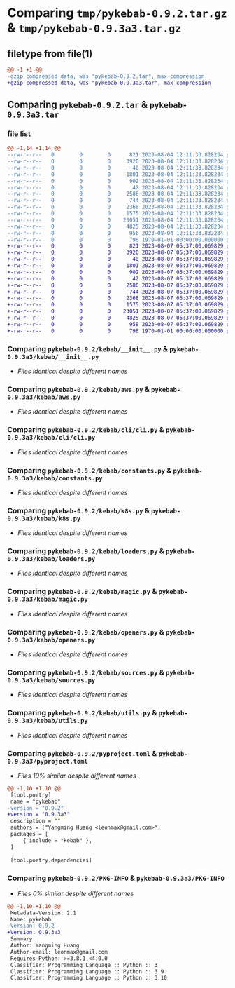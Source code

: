 # Comparing `tmp/pykebab-0.9.2.tar.gz` & `tmp/pykebab-0.9.3a3.tar.gz`

## filetype from file(1)

```diff
@@ -1 +1 @@
-gzip compressed data, was "pykebab-0.9.2.tar", max compression
+gzip compressed data, was "pykebab-0.9.3a3.tar", max compression
```

## Comparing `pykebab-0.9.2.tar` & `pykebab-0.9.3a3.tar`

### file list

```diff
@@ -1,14 +1,14 @@
--rw-r--r--   0        0        0      821 2023-08-04 12:11:33.828234 pykebab-0.9.2/kebab/__init__.py
--rw-r--r--   0        0        0     3920 2023-08-04 12:11:33.828234 pykebab-0.9.2/kebab/aws.py
--rw-r--r--   0        0        0       40 2023-08-04 12:11:33.828234 pykebab-0.9.2/kebab/cli/__init__.py
--rw-r--r--   0        0        0     1801 2023-08-04 12:11:33.828234 pykebab-0.9.2/kebab/cli/cli.py
--rw-r--r--   0        0        0      902 2023-08-04 12:11:33.828234 pykebab-0.9.2/kebab/constants.py
--rw-r--r--   0        0        0       42 2023-08-04 12:11:33.828234 pykebab-0.9.2/kebab/exceptions.py
--rw-r--r--   0        0        0     2586 2023-08-04 12:11:33.828234 pykebab-0.9.2/kebab/k8s.py
--rw-r--r--   0        0        0      744 2023-08-04 12:11:33.828234 pykebab-0.9.2/kebab/loaders.py
--rw-r--r--   0        0        0     2368 2023-08-04 12:11:33.828234 pykebab-0.9.2/kebab/magic.py
--rw-r--r--   0        0        0     1575 2023-08-04 12:11:33.828234 pykebab-0.9.2/kebab/openers.py
--rw-r--r--   0        0        0    23051 2023-08-04 12:11:33.828234 pykebab-0.9.2/kebab/sources.py
--rw-r--r--   0        0        0     4825 2023-08-04 12:11:33.828234 pykebab-0.9.2/kebab/utils.py
--rw-r--r--   0        0        0      956 2023-08-04 12:11:33.832234 pykebab-0.9.2/pyproject.toml
--rw-r--r--   0        0        0      796 1970-01-01 00:00:00.000000 pykebab-0.9.2/PKG-INFO
+-rw-r--r--   0        0        0      821 2023-08-07 05:37:00.069829 pykebab-0.9.3a3/kebab/__init__.py
+-rw-r--r--   0        0        0     3920 2023-08-07 05:37:00.069829 pykebab-0.9.3a3/kebab/aws.py
+-rw-r--r--   0        0        0       40 2023-08-07 05:37:00.069829 pykebab-0.9.3a3/kebab/cli/__init__.py
+-rw-r--r--   0        0        0     1801 2023-08-07 05:37:00.069829 pykebab-0.9.3a3/kebab/cli/cli.py
+-rw-r--r--   0        0        0      902 2023-08-07 05:37:00.069829 pykebab-0.9.3a3/kebab/constants.py
+-rw-r--r--   0        0        0       42 2023-08-07 05:37:00.069829 pykebab-0.9.3a3/kebab/exceptions.py
+-rw-r--r--   0        0        0     2586 2023-08-07 05:37:00.069829 pykebab-0.9.3a3/kebab/k8s.py
+-rw-r--r--   0        0        0      744 2023-08-07 05:37:00.069829 pykebab-0.9.3a3/kebab/loaders.py
+-rw-r--r--   0        0        0     2368 2023-08-07 05:37:00.069829 pykebab-0.9.3a3/kebab/magic.py
+-rw-r--r--   0        0        0     1575 2023-08-07 05:37:00.069829 pykebab-0.9.3a3/kebab/openers.py
+-rw-r--r--   0        0        0    23051 2023-08-07 05:37:00.069829 pykebab-0.9.3a3/kebab/sources.py
+-rw-r--r--   0        0        0     4825 2023-08-07 05:37:00.069829 pykebab-0.9.3a3/kebab/utils.py
+-rw-r--r--   0        0        0      958 2023-08-07 05:37:00.069829 pykebab-0.9.3a3/pyproject.toml
+-rw-r--r--   0        0        0      798 1970-01-01 00:00:00.000000 pykebab-0.9.3a3/PKG-INFO
```

### Comparing `pykebab-0.9.2/kebab/__init__.py` & `pykebab-0.9.3a3/kebab/__init__.py`

 * *Files identical despite different names*

### Comparing `pykebab-0.9.2/kebab/aws.py` & `pykebab-0.9.3a3/kebab/aws.py`

 * *Files identical despite different names*

### Comparing `pykebab-0.9.2/kebab/cli/cli.py` & `pykebab-0.9.3a3/kebab/cli/cli.py`

 * *Files identical despite different names*

### Comparing `pykebab-0.9.2/kebab/constants.py` & `pykebab-0.9.3a3/kebab/constants.py`

 * *Files identical despite different names*

### Comparing `pykebab-0.9.2/kebab/k8s.py` & `pykebab-0.9.3a3/kebab/k8s.py`

 * *Files identical despite different names*

### Comparing `pykebab-0.9.2/kebab/loaders.py` & `pykebab-0.9.3a3/kebab/loaders.py`

 * *Files identical despite different names*

### Comparing `pykebab-0.9.2/kebab/magic.py` & `pykebab-0.9.3a3/kebab/magic.py`

 * *Files identical despite different names*

### Comparing `pykebab-0.9.2/kebab/openers.py` & `pykebab-0.9.3a3/kebab/openers.py`

 * *Files identical despite different names*

### Comparing `pykebab-0.9.2/kebab/sources.py` & `pykebab-0.9.3a3/kebab/sources.py`

 * *Files identical despite different names*

### Comparing `pykebab-0.9.2/kebab/utils.py` & `pykebab-0.9.3a3/kebab/utils.py`

 * *Files identical despite different names*

### Comparing `pykebab-0.9.2/pyproject.toml` & `pykebab-0.9.3a3/pyproject.toml`

 * *Files 10% similar despite different names*

```diff
@@ -1,10 +1,10 @@
 [tool.poetry]
 name = "pykebab"
-version = "0.9.2"
+version = "0.9.3a3"
 description = ""
 authors = ["Yangming Huang <leonmax@gmail.com>"]
 packages = [
     { include = "kebab" },
 ]
 
 [tool.poetry.dependencies]
```

### Comparing `pykebab-0.9.2/PKG-INFO` & `pykebab-0.9.3a3/PKG-INFO`

 * *Files 0% similar despite different names*

```diff
@@ -1,10 +1,10 @@
 Metadata-Version: 2.1
 Name: pykebab
-Version: 0.9.2
+Version: 0.9.3a3
 Summary: 
 Author: Yangming Huang
 Author-email: leonmax@gmail.com
 Requires-Python: >=3.8.1,<4.0.0
 Classifier: Programming Language :: Python :: 3
 Classifier: Programming Language :: Python :: 3.9
 Classifier: Programming Language :: Python :: 3.10
```

